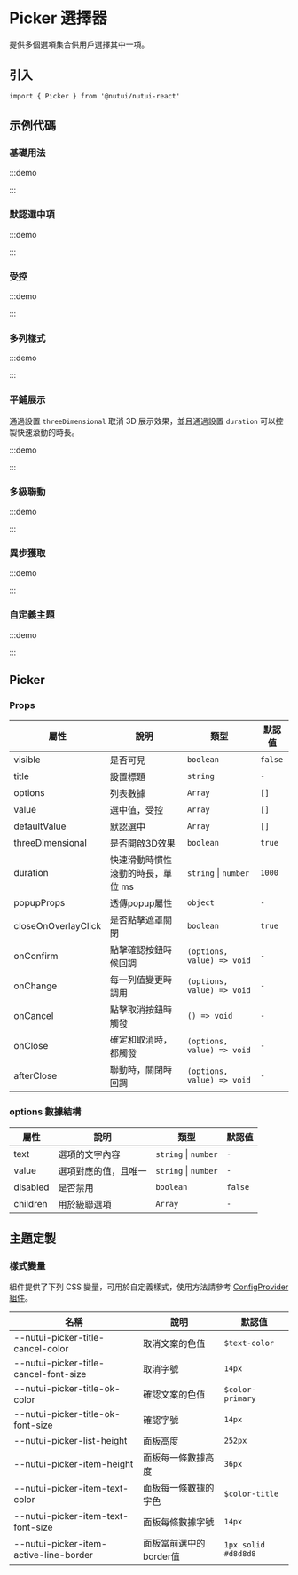 # Picker 選擇器

提供多個選項集合供用戶選擇其中一項。

## 引入

```tsx
import { Picker } from '@nutui/nutui-react'
```

## 示例代碼

### 基礎用法

:::demo

<CodeBlock src='h5/demo1.tsx'></CodeBlock>

:::

### 默認選中項

:::demo

<CodeBlock src='h5/demo2.tsx'></CodeBlock>

:::

### 受控

:::demo

<CodeBlock src='h5/demo3.tsx'></CodeBlock>

:::

### 多列樣式

:::demo

<CodeBlock src='h5/demo4.tsx'></CodeBlock>

:::

### 平鋪展示

通過設置 `threeDimensional` 取消 3D 展示效果，並且通過設置 `duration` 可以控製快速滾動的時長。

:::demo

<CodeBlock src='h5/demo5.tsx'></CodeBlock>

:::

### 多級聯動

:::demo

<CodeBlock src='h5/demo6.tsx'></CodeBlock>

:::

### 異步獲取

:::demo

<CodeBlock src='h5/demo7.tsx'></CodeBlock>

:::

### 自定義主題

:::demo

<CodeBlock src='h5/demo8.tsx'></CodeBlock>

:::

## Picker

### Props

| 屬性 | 說明 | 類型 | 默認值 |
| --- | --- | --- | --- |
| visible | 是否可見 | `boolean` | `false` |
| title | 設置標題 | `string` | `-` |
| options | 列表數據 | `Array` | `[]` |
| value | 選中值，受控 | `Array` | `[]` |
| defaultValue | 默認選中 | `Array` | `[]` |
| threeDimensional | 是否開啟3D效果 | `boolean` | `true` |
| duration | 快速滑動時慣性滾動的時長，單位 ms | `string` \| `number` | `1000` |
| popupProps | 透傳popup屬性 | `object` | `-` |
| closeOnOverlayClick | 是否點擊遮罩關閉 | `boolean` | `true` |
| onConfirm | 點擊確認按鈕時候回調 | `(options, value) => void` | `-` |
| onChange | 每一列值變更時調用 | `(options, value) => void` | `-` |
| onCancel | 點擊取消按鈕時觸發 | `() => void` | `-` |
| onClose | 確定和取消時，都觸發 | `(options, value) => void` | `-` |
| afterClose | 聯動時，關閉時回調 | `(options, value) => void` | `-` |

### options 數據結構

| 屬性 | 說明 | 類型 | 默認值 |
| --- | --- | --- | --- |
| text | 選項的文字內容 | `string` \| `number` | `-` |
| value | 選項對應的值，且唯一 | `string` \| `number` | `-` |
| disabled | 是否禁用 | `boolean` | `false` |
| children | 用於級聯選項 | `Array` | `-` |

## 主題定製

### 樣式變量

組件提供了下列 CSS 變量，可用於自定義樣式，使用方法請參考 [ConfigProvider 組件](#/zh-CN/component/configprovider)。

| 名稱 | 說明 | 默認值 |
| --- | --- | --- |
| \--nutui-picker-title-cancel-color | 取消文案的色值 | `$text-color` |
| \--nutui-picker-title-cancel-font-size | 取消字號 | `14px` |
| \--nutui-picker-title-ok-color | 確認文案的色值 | `$color-primary` |
| \--nutui-picker-title-ok-font-size | 確認字號 | `14px` |
| \--nutui-picker-list-height | 面板高度 | `252px` |
| \--nutui-picker-item-height | 面板每一條數據高度 | `36px` |
| \--nutui-picker-item-text-color | 面板每一條數據的字色 | `$color-title` |
| \--nutui-picker-item-text-font-size | 面板每條數據字號 | `14px` |
| \--nutui-picker-item-active-line-border | 面板當前選中的border值 | `1px solid #d8d8d8` |
